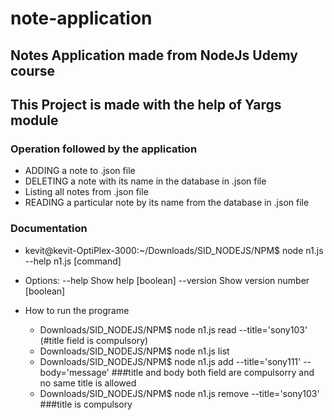 # note-application
## Notes Application made from NodeJs Udemy course

## This Project is made with the help of Yargs module

### Operation followed by the application
  -  ADDING a note to .json file
  -  DELETING a note with its name in the database in .json file
  -  Listing all notes from .json file
  -  READING a particular note by its name from the database in .json file

### Documentation
  - kevit@kevit-OptiPlex-3000:~/Downloads/SID_NODEJS/NPM$ node n1.js --help
    n1.js [command]

  -  Options:
      --help     Show help                                                 [boolean]
      --version  Show version number                                       [boolean]

  - How to run the programe
    - Downloads/SID_NODEJS/NPM$ node n1.js read --title='sony103'  (#title field is compulsory)
    - Downloads/SID_NODEJS/NPM$ node n1.js list
    - Downloads/SID_NODEJS/NPM$ node n1.js add --title='sony111' --body='message' ###title and body both field are compulsorry and no same title is allowed
    - Downloads/SID_NODEJS/NPM$ node n1.js remove --title='sony103'  ###title is compulsory

